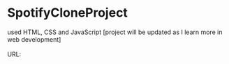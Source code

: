 <h1>SpotifyCloneProject</h1>
used HTML, CSS and JavaScript [project will be updated as I learn more in web development]<br><br>
URL:
